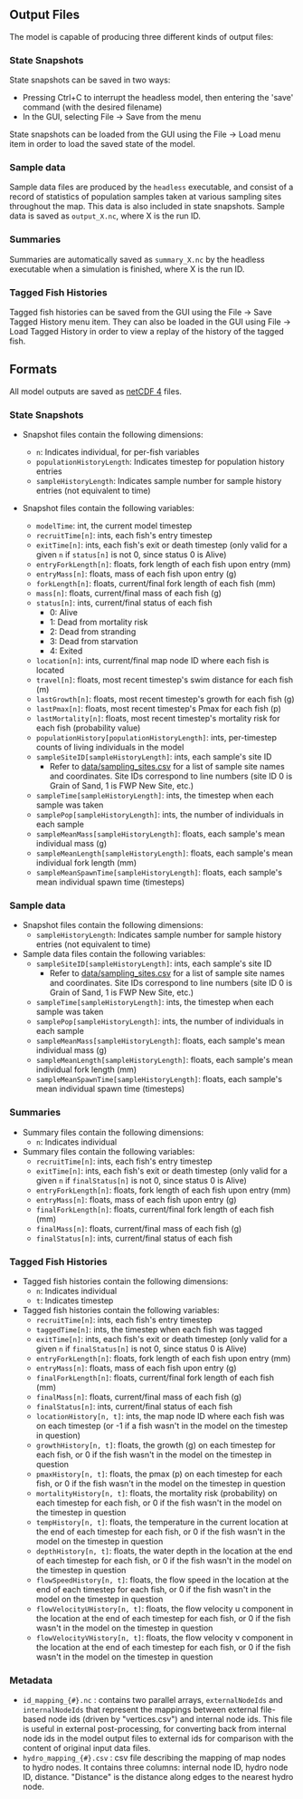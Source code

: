
## Output Files

The model is capable of producing three different kinds of output files:

### State Snapshots

State snapshots can be saved in two ways:

- Pressing Ctrl+C to interrupt the headless model, then entering the 'save' command (with the desired filename)
- In the GUI, selecting File -> Save from the menu

State snapshots can be loaded from the GUI using the File -> Load menu item in order to load the saved state of the model.

### Sample data

Sample data files are produced by the `headless` executable, and consist of a record of statistics of population samples taken
at various sampling sites throughout the map. This data is also included in state snapshots.
Sample data is saved as `output_X.nc`, where X is the run ID.

### Summaries

Summaries are automatically saved as `summary_X.nc` by the headless executable when a simulation is finished, where X is the run ID.

### Tagged Fish Histories

Tagged fish histories can be saved from the GUI using the File -> Save Tagged History menu item. They can also be loaded in the GUI using File -> Load Tagged History in order to view a replay of the history of the tagged fish.

## Formats

All model outputs are saved as [netCDF 4](https://www.unidata.ucar.edu/software/netcdf/) files.

### State Snapshots

- Snapshot files contain the following dimensions:
    - `n`: Indicates individual, for per-fish variables
    - `populationHistoryLength`: Indicates timestep for population history entries
    - `sampleHistoryLength`: Indicates sample number for sample history entries (not equivalent to time)

- Snapshot files contain the following variables:
    - `modelTime`: int, the current model timestep
    - `recruitTime[n]`: ints, each fish's entry timestep
    - `exitTime[n]`: ints, each fish's exit or death timestep (only valid for a given `n` if `status[n]` is not 0, since status 0 is Alive)
    - `entryForkLength[n]`: floats, fork length of each fish upon entry (mm)
    - `entryMass[n]`: floats, mass of each fish upon entry (g)
    - `forkLength[n]`: floats, current/final fork length of each fish (mm)
    - `mass[n]`: floats, current/final mass of each fish (g)
    - `status[n]`: ints, current/final status of each fish
        - 0: Alive
        - 1: Dead from mortality risk
        - 2: Dead from stranding
        - 3: Dead from starvation
        - 4: Exited
    - `location[n]`: ints, current/final map node ID where each fish is located
    - `travel[n]`: floats, most recent timestep's swim distance for each fish (m)
    - `lastGrowth[n]`: floats, most recent timestep's growth for each fish (g)
    - `lastPmax[n]`: floats, most recent timestep's Pmax for each fish (p)
    - `lastMortality[n]`: floats, most recent timestep's mortality risk for each fish (probability value)
    - `populationHistory[populationHistoryLength]`: ints, per-timestep counts of living individuals in the model
    - `sampleSiteID[sampleHistoryLength]`: ints, each sample's site ID
        - Refer to [data/sampling_sites.csv](data/sampling_sites.csv) for a list of sample site names and coordinates. Site IDs correspond to line numbers (site ID 0 is Grain of Sand, 1 is FWP New Site, etc.)
    - `sampleTime[sampleHistoryLength]`: ints, the timestep when each sample was taken
    - `samplePop[sampleHistoryLength]`: ints, the number of individuals in each sample
    - `sampleMeanMass[sampleHistoryLength]`: floats, each sample's mean individual mass (g)
    - `sampleMeanLength[sampleHistoryLength]`: floats, each sample's mean individual fork length (mm)
    - `sampleMeanSpawnTime[sampleHistoryLength]`: floats, each sample's mean individual spawn time (timesteps)

### Sample data

- Snapshot files contain the following dimensions:
    - `sampleHistoryLength`: Indicates sample number for sample history entries (not equivalent to time)
- Sample data files contain the following variables:
    - `sampleSiteID[sampleHistoryLength]`: ints, each sample's site ID
        - Refer to [data/sampling_sites.csv](data/sampling_sites.csv) for a list of sample site names and coordinates. Site IDs correspond to line numbers (site ID 0 is Grain of Sand, 1 is FWP New Site, etc.)
    - `sampleTime[sampleHistoryLength]`: ints, the timestep when each sample was taken
    - `samplePop[sampleHistoryLength]`: ints, the number of individuals in each sample
    - `sampleMeanMass[sampleHistoryLength]`: floats, each sample's mean individual mass (g)
    - `sampleMeanLength[sampleHistoryLength]`: floats, each sample's mean individual fork length (mm)
    - `sampleMeanSpawnTime[sampleHistoryLength]`: floats, each sample's mean individual spawn time (timesteps)

### Summaries

- Summary files contain the following dimensions:
    - `n`: Indicates individual
- Summary files contain the following variables:
    - `recruitTime[n]`: ints, each fish's entry timestep
    - `exitTime[n]`: ints, each fish's exit or death timestep (only valid for a given `n` if `finalStatus[n]` is not 0, since status 0 is Alive)
    - `entryForkLength[n]`: floats, fork length of each fish upon entry (mm)
    - `entryMass[n]`: floats, mass of each fish upon entry (g)
    - `finalForkLength[n]`: floats, current/final fork length of each fish (mm)
    - `finalMass[n]`: floats, current/final mass of each fish (g)
    - `finalStatus[n]`: ints, current/final status of each fish

### Tagged Fish Histories

- Tagged fish histories contain the following dimensions:
    - `n`: Indicates individual
    - `t`: Indicates timestep
- Tagged fish histories contain the following variables:
    - `recruitTime[n]`: ints, each fish's entry timestep
    - `taggedTime[n]`: ints, the timestep when each fish was tagged
    - `exitTime[n]`: ints, each fish's exit or death timestep (only valid for a given `n` if `finalStatus[n]` is not 0, since status 0 is Alive)
    - `entryForkLength[n]`: floats, fork length of each fish upon entry (mm)
    - `entryMass[n]`: floats, mass of each fish upon entry (g)
    - `finalForkLength[n]`: floats, current/final fork length of each fish (mm)
    - `finalMass[n]`: floats, current/final mass of each fish (g)
    - `finalStatus[n]`: ints, current/final status of each fish
    - `locationHistory[n, t]`: ints, the map node ID where each fish was on each timestep (or -1 if a fish wasn't in the model on the timestep in question)
    - `growthHistory[n, t]`: floats, the growth (g) on each timestep for each fish, or 0 if the fish wasn't in the model on the timestep in question
    - `pmaxHistory[n, t]`: floats, the pmax (p) on each timestep for each fish, or 0 if the fish wasn't in the model on the timestep in question
    - `mortalityHistory[n, t]`: floats, the mortality risk (probability) on each timestep for each fish, or 0 if the fish wasn't in the model on the timestep in question
    - `tempHistory[n, t]`: floats, the temperature in the current location at the end of each timestep for each fish, or 0 if the fish wasn't in the model on the timestep in question
    - `depthHistory[n, t]`: floats, the water depth in the location at the end of each timestep for each fish, or 0 if the fish wasn't in the model on the timestep in question
    - `flowSpeedHistory[n, t]`: floats, the flow speed in the location at the end of each timestep for each fish, or 0 if the fish wasn't in the model on the timestep in question
    - `flowVelocityUHistory[n, t]`: floats, the flow velocity u component in the location at the end of each timestep for each fish, or 0 if the fish wasn't in the model on the timestep in question
    - `flowVelocityVHistory[n, t]`: floats, the flow velocity v component in the location at the end of each timestep for each fish, or 0 if the fish wasn't in the model on the timestep in question
  
### Metadata

- `id_mapping_{#}.nc` : contains two parallel arrays, `externalNodeIds` and `internalNodeIds`
  that represent the mappings between external file-based node ids (driven by "vertices.csv") and internal node ids.
  This file is useful in external post-processing, for converting back from internal node ids in the model output
  files to external ids for comparison with the content of original input data files.
- `hydro_mapping_{#}.csv` : csv file describing the mapping of map nodes to hydro nodes. It contains three columns: internal node ID, hydro node ID, distance. 
  "Distance" is the distance along edges to the nearest hydro node.